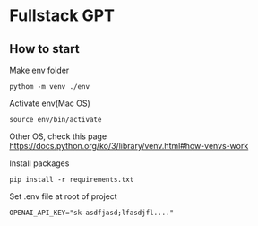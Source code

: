 # Fullstack GPT

## How to start

Make env folder

```shellscript
pythom -m venv ./env
```

Activate env(Mac OS)

```
source env/bin/activate
```

Other OS, check this page
https://docs.python.org/ko/3/library/venv.html#how-venvs-work

Install packages

```
pip install -r requirements.txt
```

Set .env file at root of project

```
OPENAI_API_KEY="sk-asdfjasd;lfasdjfl...."
```

